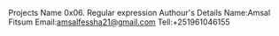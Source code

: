 Projects Name 
0x06. Regular expression
Authour's Details
Name:Amsal Fitsum
Email:amsalfessha21@gmail.com
Tell:+251961046155
